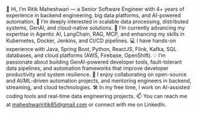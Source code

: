 👋 Hi, I’m Ritik Maheshwari — a Senior Software Engineer with 4+ years of experience in backend engineering, big data platforms, and AI-powered automation.
👀 I’m deeply interested in scalable data processing, distributed systems, GenAI, and cloud-native solutions.
🌱 I’m currently advancing my expertise in Agentic AI, LangChain, RAG, MCP, and enhancing my skills in Kubernetes, Docker, Jenkins, and CI/CD pipelines.
💻 I have hands-on experience with Java, Spring Boot, Python, ReactJS, Flink, Kafka, SQL databases, and cloud platforms (AWS, Firebase, OpenShift).
💡 I’m passionate about building GenAI-powered developer tools, fault-tolerant data pipelines, and automation frameworks that improve developer productivity and system resilience.
💞️ I enjoy collaborating on open-source and AI/ML-driven automation projects, and mentoring engineers in backend, streaming, and cloud technologies.
🛠️ In my free time, I work on AI-assisted coding tools and real-time data engineering projects.
📫 You can reach me at maheshwariritik85@gmail.com
 or connect with me on LinkedIn.